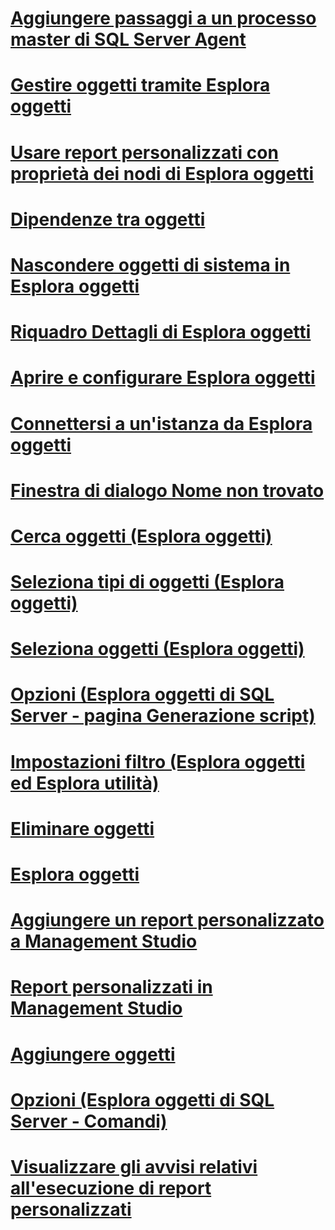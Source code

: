 # [Aggiungere passaggi a un processo master di SQL Server Agent](add-steps-to-a-sql-server-agent-master-job.md)
# [Gestire oggetti tramite Esplora oggetti](manage-objects-by-using-object-explorer.md)
# [Usare report personalizzati con proprietà dei nodi di Esplora oggetti](use-custom-reports-with-object-explorer-node-properties.md)
# [Dipendenze tra oggetti](object-dependencies.md)
# [Nascondere oggetti di sistema in Esplora oggetti](hide-system-objects-in-object-explorer.md)
# [Riquadro Dettagli di Esplora oggetti](object-explorer-details-pane.md)
# [Aprire e configurare Esplora oggetti](open-and-configure-object-explorer.md)
# [Connettersi a un'istanza da Esplora oggetti](connect-to-an-instance-from-object-explorer.md)
# [Finestra di dialogo Nome non trovato](name-not-found-dialog-box.md)
# [Cerca oggetti (Esplora oggetti)](browse-for-objects-object-explorer.md)
# [Seleziona tipi di oggetti (Esplora oggetti)](select-object-types-object-explorer.md)
# [Seleziona oggetti (Esplora oggetti)](select-objects-object-explorer.md)
# [Opzioni (Esplora oggetti di SQL Server - pagina Generazione script)](options-sql-server-object-explorer-scripting-page.md)
# [Impostazioni filtro (Esplora oggetti ed Esplora utilità)](filter-settings-object-explorer-and-utility-explorer.md)
# [Eliminare oggetti](delete-objects.md)
# [Esplora oggetti](object-explorer.md)
# [Aggiungere un report personalizzato a Management Studio](add-a-custom-report-to-management-studio.md)
# [Report personalizzati in Management Studio](custom-reports-in-management-studio.md)
# [Aggiungere oggetti](add-objects.md)
# [Opzioni (Esplora oggetti di SQL Server - Comandi)](options-sql-server-object-explorer-commands.md)
# [Visualizzare gli avvisi relativi all'esecuzione di report personalizzati](unsuppress-run-custom-report-warnings.md)
